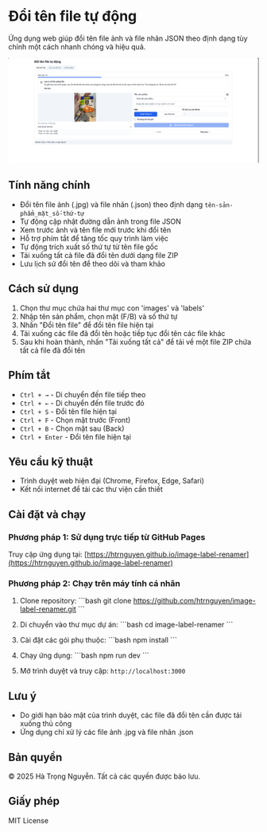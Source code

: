 # Đổi tên file tự động

Ứng dụng web giúp đổi tên file ảnh và file nhãn JSON theo định dạng tùy chỉnh một cách nhanh chóng và hiệu quả.

![Đổi tên file tự động](./public/Demo_2.png)

## Tính năng chính

- Đổi tên file ảnh (.jpg) và file nhãn (.json) theo định dạng `tên-sản-phẩm_mặt_số-thứ-tự`
- Tự động cập nhật đường dẫn ảnh trong file JSON
- Xem trước ảnh và tên file mới trước khi đổi tên
- Hỗ trợ phím tắt để tăng tốc quy trình làm việc
- Tự động trích xuất số thứ tự từ tên file gốc
- Tải xuống tất cả file đã đổi tên dưới dạng file ZIP
- Lưu lịch sử đổi tên để theo dõi và tham khảo

## Cách sử dụng

1. Chọn thư mục chứa hai thư mục con 'images' và 'labels'
2. Nhập tên sản phẩm, chọn mặt (F/B) và số thứ tự
3. Nhấn "Đổi tên file" để đổi tên file hiện tại
4. Tải xuống các file đã đổi tên hoặc tiếp tục đổi tên các file khác
5. Sau khi hoàn thành, nhấn "Tải xuống tất cả" để tải về một file ZIP chứa tất cả file đã đổi tên

## Phím tắt

- `Ctrl + →` - Di chuyển đến file tiếp theo
- `Ctrl + ←` - Di chuyển đến file trước đó
- `Ctrl + S` - Đổi tên file hiện tại
- `Ctrl + F` - Chọn mặt trước (Front)
- `Ctrl + B` - Chọn mặt sau (Back)
- `Ctrl + Enter` - Đổi tên file hiện tại

## Yêu cầu kỹ thuật

- Trình duyệt web hiện đại (Chrome, Firefox, Edge, Safari)
- Kết nối internet để tải các thư viện cần thiết

## Cài đặt và chạy

### Phương pháp 1: Sử dụng trực tiếp từ GitHub Pages

Truy cập ứng dụng tại: [https://htrnguyen.github.io/image-label-renamer](https://htrnguyen.github.io/image-label-renamer)

### Phương pháp 2: Chạy trên máy tính cá nhân

1. Clone repository:
\`\`\`bash
git clone https://github.com/htrnguyen/image-label-renamer.git
\`\`\`

2. Di chuyển vào thư mục dự án:
\`\`\`bash
cd image-label-renamer
\`\`\`

3. Cài đặt các gói phụ thuộc:
\`\`\`bash
npm install
\`\`\`

4. Chạy ứng dụng:
\`\`\`bash
npm run dev
\`\`\`

5. Mở trình duyệt và truy cập: `http://localhost:3000`

## Lưu ý

- Do giới hạn bảo mật của trình duyệt, các file đã đổi tên cần được tải xuống thủ công
- Ứng dụng chỉ xử lý các file ảnh .jpg và file nhãn .json

## Bản quyền

© 2025 Hà Trọng Nguyễn. Tất cả các quyền được bảo lưu.

## Giấy phép

MIT License
